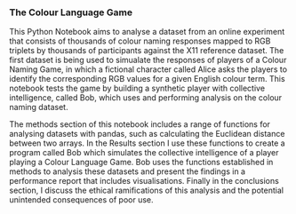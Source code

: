 ### The Colour Language Game

This Python Notebook aims to analyse a dataset from an online experiment that consists of thousands of colour naming responses mapped to RGB triplets by thousands of participants against the X11 reference dataset. The first dataset is being used to simualate the responses of players of a Colour Naming Game, in which a fictional character called Alice asks the players to identify the corresponding RGB values for a given English colour term. This notebook tests the game by building a synthetic player with collective intelligence, called Bob, which uses and performing analysis on the colour naming dataset.

The methods section of this notebook includes a range of functions for analysing datasets with pandas, such as calculating the Euclidean distance between two arrays. In the Results section I use these functions to create a program called Bob which simulates the collective intelligence of a player playing a Colour Language Game. Bob uses the functions established in methods to analysis these datasets and present the findings in a performance report that includes visualisations. Finally in the conclusions section, I discuss the ethical ramifications of this analysis and the potential unintended consequences of poor use.
